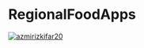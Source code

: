 # RegionalFoodApps
[![azmirizkifar20](https://circleci.com/gh/azmirizkifar20/RegionalFoodApps.svg?style=shield)](https://app.circleci.com/pipelines/github/azmirizkifar20/RegionalFoodApps)
